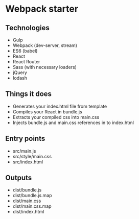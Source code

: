 # Webpack starter

## Technologies

  - Gulp
  - Webpack (dev-server, stream)
  - ES6 (babel)
  - React
  - React Router
  - Sass (with necessary loaders)
  - jQuery
  - lodash

## Things it does

  - Generates your index.html file from template
  - Compiles your React in bundle.js
  - Extracts your compiled css into main.css
  - Injects bundle.js and main.css references in to index.html

## Entry points

  - src/main.js
  - src/style/main.css
  - src/index.html

## Outputs

  - dist/bundle.js
  - dist/bundle.js.map
  - dist/main.css
  - dist/main.css.map
  - dist/index.html
